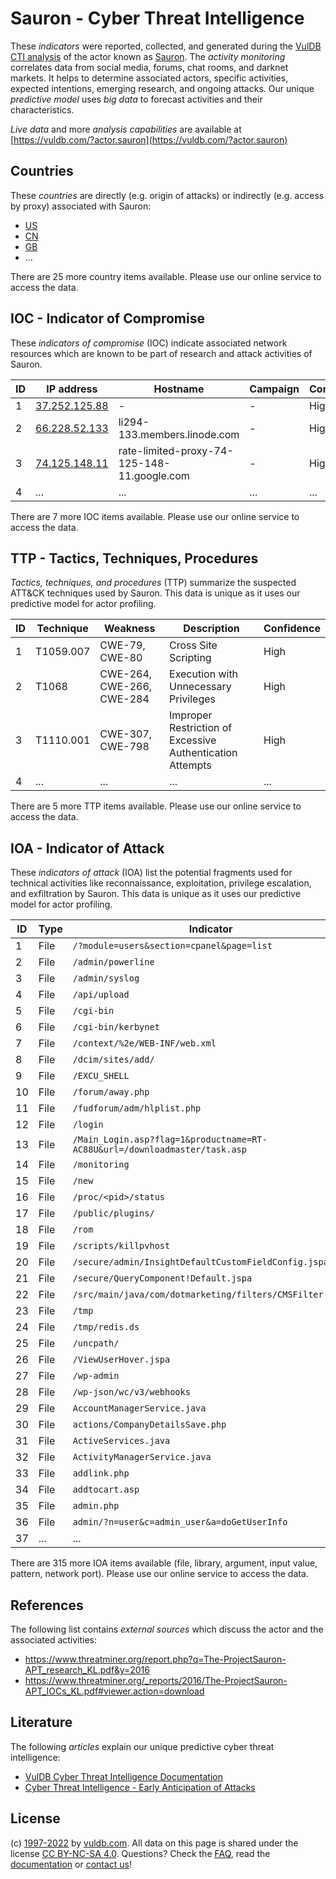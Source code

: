 # Sauron - Cyber Threat Intelligence

These _indicators_ were reported, collected, and generated during the [VulDB CTI analysis](https://vuldb.com/?kb.cti) of the actor known as [Sauron](https://vuldb.com/?actor.sauron). The _activity monitoring_ correlates data from social media, forums, chat rooms, and darknet markets. It helps to determine associated actors, specific activities, expected intentions, emerging research, and ongoing attacks. Our unique _predictive model_ uses _big data_ to forecast activities and their characteristics.

_Live data_ and more _analysis capabilities_ are available at [https://vuldb.com/?actor.sauron](https://vuldb.com/?actor.sauron)

## Countries

These _countries_ are directly (e.g. origin of attacks) or indirectly (e.g. access by proxy) associated with Sauron:

* [US](https://vuldb.com/?country.us)
* [CN](https://vuldb.com/?country.cn)
* [GB](https://vuldb.com/?country.gb)
* ...

There are 25 more country items available. Please use our online service to access the data.

## IOC - Indicator of Compromise

These _indicators of compromise_ (IOC) indicate associated network resources which are known to be part of research and attack activities of Sauron.

ID | IP address | Hostname | Campaign | Confidence
-- | ---------- | -------- | -------- | ----------
1 | [37.252.125.88](https://vuldb.com/?ip.37.252.125.88) | - | - | High
2 | [66.228.52.133](https://vuldb.com/?ip.66.228.52.133) | li294-133.members.linode.com | - | High
3 | [74.125.148.11](https://vuldb.com/?ip.74.125.148.11) | rate-limited-proxy-74-125-148-11.google.com | - | High
4 | ... | ... | ... | ...

There are 7 more IOC items available. Please use our online service to access the data.

## TTP - Tactics, Techniques, Procedures

_Tactics, techniques, and procedures_ (TTP) summarize the suspected ATT&CK techniques used by Sauron. This data is unique as it uses our predictive model for actor profiling.

ID | Technique | Weakness | Description | Confidence
-- | --------- | -------- | ----------- | ----------
1 | T1059.007 | CWE-79, CWE-80 | Cross Site Scripting | High
2 | T1068 | CWE-264, CWE-266, CWE-284 | Execution with Unnecessary Privileges | High
3 | T1110.001 | CWE-307, CWE-798 | Improper Restriction of Excessive Authentication Attempts | High
4 | ... | ... | ... | ...

There are 5 more TTP items available. Please use our online service to access the data.

## IOA - Indicator of Attack

These _indicators of attack_ (IOA) list the potential fragments used for technical activities like reconnaissance, exploitation, privilege escalation, and exfiltration by Sauron. This data is unique as it uses our predictive model for actor profiling.

ID | Type | Indicator | Confidence
-- | ---- | --------- | ----------
1 | File | `/?module=users&section=cpanel&page=list` | High
2 | File | `/admin/powerline` | High
3 | File | `/admin/syslog` | High
4 | File | `/api/upload` | Medium
5 | File | `/cgi-bin` | Medium
6 | File | `/cgi-bin/kerbynet` | High
7 | File | `/context/%2e/WEB-INF/web.xml` | High
8 | File | `/dcim/sites/add/` | High
9 | File | `/EXCU_SHELL` | Medium
10 | File | `/forum/away.php` | High
11 | File | `/fudforum/adm/hlplist.php` | High
12 | File | `/login` | Low
13 | File | `/Main_Login.asp?flag=1&productname=RT-AC88U&url=/downloadmaster/task.asp` | High
14 | File | `/monitoring` | Medium
15 | File | `/new` | Low
16 | File | `/proc/<pid>/status` | High
17 | File | `/public/plugins/` | High
18 | File | `/rom` | Low
19 | File | `/scripts/killpvhost` | High
20 | File | `/secure/admin/InsightDefaultCustomFieldConfig.jspa` | High
21 | File | `/secure/QueryComponent!Default.jspa` | High
22 | File | `/src/main/java/com/dotmarketing/filters/CMSFilter.java` | High
23 | File | `/tmp` | Low
24 | File | `/tmp/redis.ds` | High
25 | File | `/uncpath/` | Medium
26 | File | `/ViewUserHover.jspa` | High
27 | File | `/wp-admin` | Medium
28 | File | `/wp-json/wc/v3/webhooks` | High
29 | File | `AccountManagerService.java` | High
30 | File | `actions/CompanyDetailsSave.php` | High
31 | File | `ActiveServices.java` | High
32 | File | `ActivityManagerService.java` | High
33 | File | `addlink.php` | Medium
34 | File | `addtocart.asp` | High
35 | File | `admin.php` | Medium
36 | File | `admin/?n=user&c=admin_user&a=doGetUserInfo` | High
37 | ... | ... | ...

There are 315 more IOA items available (file, library, argument, input value, pattern, network port). Please use our online service to access the data.

## References

The following list contains _external sources_ which discuss the actor and the associated activities:

* https://www.threatminer.org/report.php?q=The-ProjectSauron-APT_research_KL.pdf&y=2016
* https://www.threatminer.org/_reports/2016/The-ProjectSauron-APT_IOCs_KL.pdf#viewer.action=download

## Literature

The following _articles_ explain our unique predictive cyber threat intelligence:

* [VulDB Cyber Threat Intelligence Documentation](https://vuldb.com/?kb.cti)
* [Cyber Threat Intelligence - Early Anticipation of Attacks](https://www.scip.ch/en/?labs.20201022)

## License

(c) [1997-2022](https://vuldb.com/?kb.changelog) by [vuldb.com](https://vuldb.com/?kb.about). All data on this page is shared under the license [CC BY-NC-SA 4.0](https://creativecommons.org/licenses/by-nc-sa/4.0/). Questions? Check the [FAQ](https://vuldb.com/?kb.faq), read the [documentation](https://vuldb.com/?kb) or [contact us](https://vuldb.com/?contact)!

